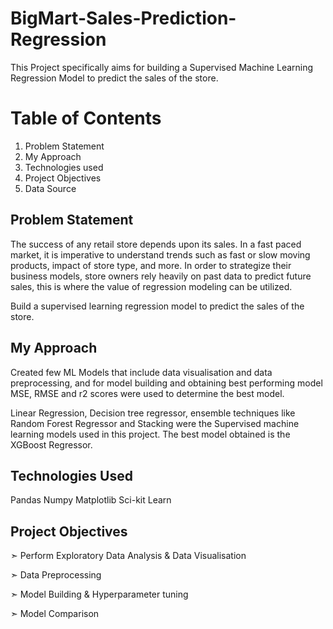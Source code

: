 # BigMart-Sales-Prediction-Regression
This Project specifically aims for building a Supervised Machine Learning Regression Model to predict the sales of the store.

# Table of Contents
1. Problem Statement
2. My Approach
3. Technologies used
4. Project Objectives
5. Data Source

## Problem Statement
The success of any retail store depends upon its sales. In a fast paced market, it is imperative to understand trends such as fast or slow moving products, impact of store type, and more. In order to strategize their business models, store owners rely heavily on past data to predict future sales, this is where the value of regression modeling can be utilized.

Build a supervised learning regression model to predict the sales of the store.

## My Approach
Created few ML Models that include data visualisation and data preprocessing, and for model building and obtaining best performing model MSE, RMSE and r2 scores were used to determine the best model.

Linear Regression, Decision tree regressor, ensemble techniques like Random Forest Regressor and Stacking were the Supervised machine learning models used in this project. 
The best model obtained is the XGBoost Regressor.

## Technologies Used
Pandas
Numpy
Matplotlib
Sci-kit Learn

## Project Objectives
➣ Perform Exploratory Data Analysis & Data Visualisation

➣ Data Preprocessing

➣ Model Building & Hyperparameter tuning

➣ Model Comparison
